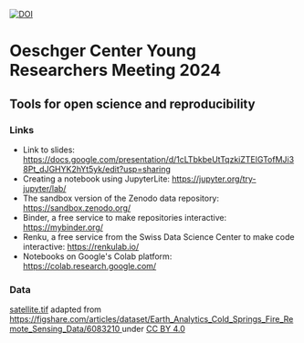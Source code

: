 [![DOI](https://sandbox.zenodo.org/badge/810259037.svg)](https://sandbox.zenodo.org/doi/10.5072/zenodo.68544)

# Oeschger Center Young Researchers Meeting 2024
## Tools for open science and reproducibility

### Links

- Link to slides: https://docs.google.com/presentation/d/1cLTbkbeUtTqzkiZTElGTofMJi38Pt_dJGHYK2hYt5yk/edit?usp=sharing
- Creating a notebook using JupyterLite: https://jupyter.org/try-jupyter/lab/
- The sandbox version of the Zenodo data repository: https://sandbox.zenodo.org/
- Binder, a free service to make repositories interactive: https://mybinder.org/
- Renku, a free service from the Swiss Data Science Center to make code interactive: https://renkulab.io/
- Notebooks on Google's Colab platform: https://colab.research.google.com/


### Data
[satellite.tif](satellite.tif) adapted from [https://figshare.com/articles/dataset/Earth_Analytics_Cold_Springs_Fire_Remote_Sensing_Data/6083210 ](https://doi.org/10.6084/m9.figshare.6083210.v1) under [CC BY 4.0](https://creativecommons.org/licenses/by/4.0/)
